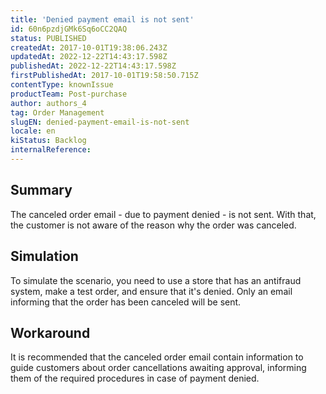 ```yaml
---
title: 'Denied payment email is not sent'
id: 60n6pzdjGMk6Sq6oCC2QAQ
status: PUBLISHED
createdAt: 2017-10-01T19:38:06.243Z
updatedAt: 2022-12-22T14:43:17.598Z
publishedAt: 2022-12-22T14:43:17.598Z
firstPublishedAt: 2017-10-01T19:58:50.715Z
contentType: knownIssue
productTeam: Post-purchase
author: authors_4
tag: Order Management
slugEN: denied-payment-email-is-not-sent
locale: en
kiStatus: Backlog
internalReference: 
---
```


## Summary

The canceled order email - due to payment denied - is not sent. With that, the customer is not aware of the reason why the order was canceled.

## Simulation

To simulate the scenario, you need to use a store that has an antifraud system, make a test order, and ensure that it's denied. Only an email informing that the order has been canceled will be sent.

## Workaround

It is recommended that the canceled order email contain information to guide customers about order cancellations awaiting approval, informing them of the required procedures in case of payment denied.

